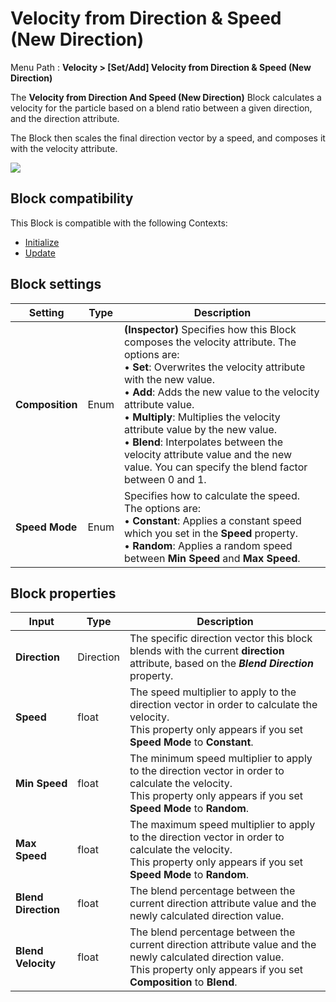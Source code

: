 # Velocity from Direction & Speed (New Direction)

Menu Path : **Velocity > [Set/Add] Velocity from Direction & Speed (New Direction)**

The **Velocity from Direction And Speed (New Direction)** Block calculates a velocity for the particle based on a blend ratio between a given direction, and the direction attribute.

The Block then scales the final direction vector by a speed, and composes it with the velocity attribute.

![](Images/Block-VelocityFromDirection&Speed(NewDirection)Example.gif)

## Block compatibility

This Block is compatible with the following Contexts:

- [Initialize](Context-Initialize.md)
- [Update](Context-Update.md)

## Block settings

| **Setting**     | **Type** | **Description**                                              |
| --------------- | -------- | ------------------------------------------------------------ |
| **Composition** | Enum     | **(Inspector)** Specifies how this Block composes the velocity attribute. The options are:<br/>&#8226; **Set**: Overwrites the velocity attribute with the new value.<br/>&#8226; **Add**: Adds the new value to the velocity attribute value.<br/>&#8226; **Multiply**: Multiplies the velocity attribute value by the new value.<br/>&#8226; **Blend**: Interpolates between the velocity attribute value and the new value. You can specify the blend factor between 0 and 1. |
| **Speed Mode**  | Enum     | Specifies how to calculate the speed. The options are:<br/>&#8226; **Constant**: Applies a constant speed which you set in the **Speed** property.<br/>&#8226; **Random**: Applies a random speed between **Min Speed** and **Max** **Speed**. |

## Block properties

| **Input**           | **Type**  | **Description**                                              |
| ------------------- | --------- | ------------------------------------------------------------ |
| **Direction**       | Direction | The specific direction vector this block blends with the current **direction** attribute, based on the ***Blend Direction*** property. |
| **Speed**           | float     | The speed multiplier to apply to the direction vector in order to calculate the velocity.<br/>This property only appears if you set **Speed Mode** to **Constant**. |
| **Min Speed**       | float     | The minimum speed multiplier to apply to the direction vector in order to calculate the velocity.<br/>This property only appears if you set **Speed Mode** to **Random**. |
| **Max Speed**       | float     | The maximum speed multiplier to apply to the direction vector in order to calculate the velocity.<br/>This property only appears if you set **Speed Mode** to **Random**. |
| **Blend Direction** | float     | The blend percentage between the current direction attribute value and the newly calculated direction value. |
| **Blend Velocity**  | float     | The blend percentage between the current direction attribute value and the newly calculated direction value.<br/>This property only appears if you set **Composition** to **Blend**. |
